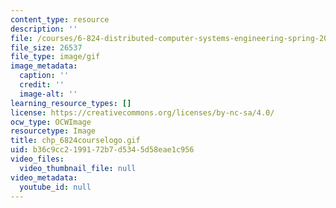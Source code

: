 ```yaml
---
content_type: resource
description: ''
file: /courses/6-824-distributed-computer-systems-engineering-spring-2006/b36c9cc2199172b7d5345d58eae1c956_chp_6824courselogo.gif
file_size: 26537
file_type: image/gif
image_metadata:
  caption: ''
  credit: ''
  image-alt: ''
learning_resource_types: []
license: https://creativecommons.org/licenses/by-nc-sa/4.0/
ocw_type: OCWImage
resourcetype: Image
title: chp_6824courselogo.gif
uid: b36c9cc2-1991-72b7-d534-5d58eae1c956
video_files:
  video_thumbnail_file: null
video_metadata:
  youtube_id: null
---
```

